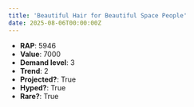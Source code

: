 ```yaml
---
title: 'Beautiful Hair for Beautiful Space People'
date: 2025-08-06T00:00:00Z
---
```

- **RAP**: 5946
- **Value**: 7000
- **Demand level**: 3
- **Trend**: 2
- **Projected?**: True
- **Hyped?**: True
- **Rare?**: True

